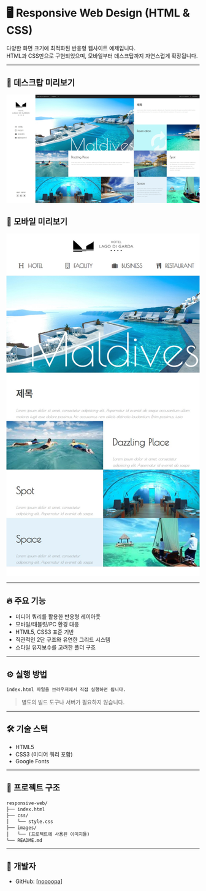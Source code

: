 # 🖥️ Responsive Web Design (HTML & CSS)

다양한 화면 크기에 최적화된 반응형 웹사이트 예제입니다.  
HTML과 CSS만으로 구현되었으며, 모바일부터 데스크탑까지 자연스럽게 확장됩니다.

---

## 📸 데스크탑 미리보기

![데스크탑 미리보기](./images/desktop-preview.JPG)

## 📸 모바일 미리보기

![모바일 미리보기](./images/mobile-preview.JPG)

---

## 🔥 주요 기능

- 미디어 쿼리를 활용한 반응형 레이아웃
- 모바일/태블릿/PC 환경 대응
- HTML5, CSS3 표준 기반
- 직관적인 2단 구조와 유연한 그리드 시스템
- 스타일 유지보수를 고려한 폴더 구조

---

## ⚙️ 실행 방법

```bash
index.html 파일을 브라우저에서 직접 실행하면 됩니다.
```

> 별도의 빌드 도구나 서버가 필요하지 않습니다.

---

## 🛠 기술 스택

- HTML5
- CSS3 (미디어 쿼리 포함)
- Google Fonts

---

## 📁 프로젝트 구조

```
responsive-web/
├── index.html
├── css/
│   └── style.css
├── images/
│   └── (프로젝트에 사용된 이미지들)
└── README.md
```

---

## 👤 개발자

- GitHub: [[noooopa](https://github.com/noooopa)]
